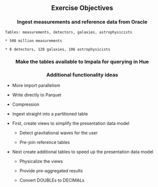 ## <center>Exercise Objectives</center>

### <center>Ingest measurements and reference data from Oracle </center>

    Tables: measurements, detectors, galaxies, astrophysicists

    * 500 million measurements
    
    * 8 detectors, 128 galaxies, 106 astrophysicists


### <center>Make the tables available to Impala for querying in Hue</center>


### <center>Additional functionality ideas </center>

* More import parallelism

* Write directly to Parquet

* Compression

* Ingest straight into a partitioned table

* First, create views to simplify the presentation data model

   - Detect gravitational waves for the user

   - Pre-join reference tables

* Next create additional tables to speed up the presentation data model

   - Physicalize the views

   - Provide pre-aggregated results

   - Convert DOUBLEs to DECIMALs

